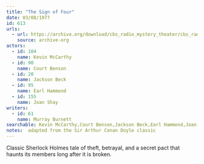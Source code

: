 ```yaml
---
title: "The Sign of Four"
date: 03/08/1977
id: 613
urls: 
  - url: https://archive.org/download/cbs_radio_mystery_theater/cbs_radio_mystery_theater-0601-0650.zip/cbs_radio_mystery_theater-0601-0650%2Fcbsrmt_0613_the_sign_of_the_four.mp3
    source: archive-org
actors:  
  - id: 104
    name: Kevin McCarthy  
  - id: 90
    name: Court Benson  
  - id: 20
    name: Jackson Beck  
  - id: 95
    name: Earl Hammond  
  - id: 155
    name: Joan Shay
writers:  
  - id: 61
    name: Murray Burnett
searchable: Kevin McCarthy,Court Benson,Jackson Beck,Earl Hammond,Joan Shay Murray Burnett
notes:  adapted from the Sir Arthur Conan Doyle classic
---
```

Classic Sherlock Holmes tale of theft, betrayal, and a secret pact that haunts its members long after it is broken.